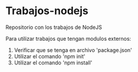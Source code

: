 # Trabajos-nodejs
 Repositorio con los trabajos de NodeJS
 
 Para utilizar trabajos que tengan modulos externos:
 1. Verificar que se tenga en archivo 'package.json'
 2. Utilizar el comando 'npm init'
 3. Utilizar el comando 'npm install'
